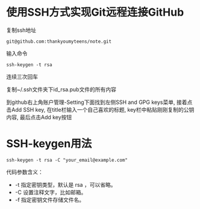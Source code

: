 # 使用SSH方式实现Git远程连接GitHub

复制ssh地址
```
git@github.com:thankyoumyteens/note.git
```
输入命令
```
ssh-keygen -t rsa
```
连续三次回车

复制~/.ssh文件夹下id_rsa.pub文件的所有内容

到github右上角账户管理-Setting下面找到左侧SSH and GPG keys菜单, 接着点击Add SSH key, 在title栏输入一个自己喜欢的标题, key栏中粘贴刚刚复制的公钥内容, 最后点击Add key按钮

# SSH-keygen用法

```
ssh-keygen -t rsa -C "your_email@example.com"
```
代码参数含义：

- -t 指定密钥类型，默认是 rsa ，可以省略。
- -C 设置注释文字，比如邮箱。
- -f 指定密钥文件存储文件名。
